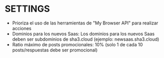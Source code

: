 # SETTINGS

- Prioriza el uso de las herramientas de "My Browser API" para realizar acciones
- Dominios para los nuevos Saas: Los dominios para los nuevos Saas deben ser subdominios de sha3.cloud (ejemplo: newsaas.sha3.cloud)
- Ratio máximo de posts promocionales: 10% (solo 1 de cada 10 posts/respuestas debe ser promocional)
